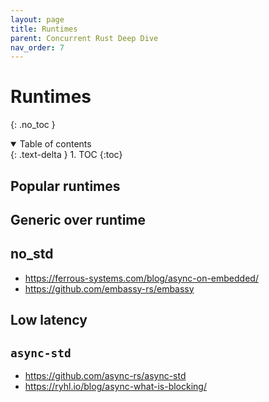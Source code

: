 ```yaml
---
layout: page
title: Runtimes
parent: Concurrent Rust Deep Dive
nav_order: 7
---
```


# Runtimes
{: .no_toc }

<details open markdown="block">
  <summary>
    Table of contents
  </summary>
  {: .text-delta }
1. TOC
{:toc}
</details>


## Popular runtimes

## Generic over runtime

## no_std

- https://ferrous-systems.com/blog/async-on-embedded/
- https://github.com/embassy-rs/embassy

## Low latency

## `async-std`

- https://github.com/async-rs/async-std
- https://ryhl.io/blog/async-what-is-blocking/

